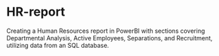 # HR-report
Creating a Human Resources report in PowerBI with sections covering Departmental Analysis, Active Employees, Separations, and Recruitment, utilizing data from an SQL database.
